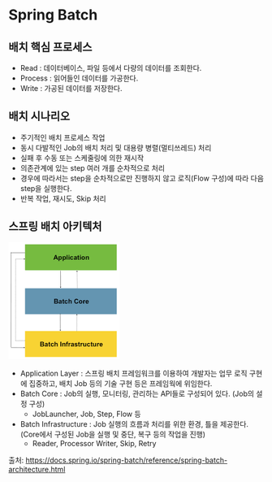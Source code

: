 # Spring Batch

## 배치 핵심 프로세스

- Read : 데이터베이스, 파일 등에서 다량의 데이터를 조회한다.
- Process : 읽어들인 데이터를 가공한다.
- Write : 가공된 데이터를 저장한다.

## 배치 시나리오

- 주기적인 배치 프로세스 작업
- 동시 다발적인 Job의 배치 처리 및 대용량 병렬(멀티쓰레드) 처리
- 실패 후 수동 또는 스케줄링에 의한 재시작
- 의존관계에 있는 step 여러 개를 순차적으로 처리
- 경우에 따라서는 step을 순차적으로만 진행하지 않고 로직(Flow 구성)에 따라 다음 step을 실행한다.
- 반복 작업, 재시도, Skip 처리

## 스프링 배치 아키텍처

![spring batch architecture](../_img/spring/spring-batch-architecture.png)

- Application Layer : 스프링 배치 프레임워크를 이용하여 개발자는 업무 로직 구현에 집중하고, 배치 Job 등의 기술 구현 등은 프레임웍에 위임한다.
- Batch Core : Job의 실행, 모니터링, 관리하는 API들로 구성되어 있다. (Job의 설정 구성)
  - JobLauncher, Job, Step, Flow 등
- Batch Infrastructure : Job 실행의 흐름과 처리를 위한 환경, 틀을 제공한다. (Core에서 구성된 Job을 실행 및 중단, 복구 등의 작업을 진행)
  - Reader, Processor Writer, Skip, Retry

출처: https://docs.spring.io/spring-batch/reference/spring-batch-architecture.html

